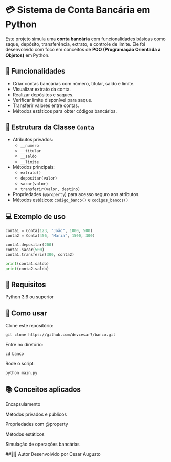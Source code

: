# 💳 Sistema de Conta Bancária em Python

Este projeto simula uma **conta bancária** com funcionalidades básicas como saque, depósito, transferência, extrato, e controle de limite. Ele foi desenvolvido com foco em conceitos de **POO (Programação Orientada a Objetos)** em Python.

## 📌 Funcionalidades

- Criar contas bancárias com número, titular, saldo e limite.
- Visualizar extrato da conta.
- Realizar depósitos e saques.
- Verificar limite disponível para saque.
- Transferir valores entre contas.
- Métodos estáticos para obter códigos bancários.

## 🧱 Estrutura da Classe `Conta`

- Atributos privados:
  - `__numero`
  - `__titular`
  - `__saldo`
  - `__limite`
- Métodos principais:
  - `extrato()`
  - `depositar(valor)`
  - `sacar(valor)`
  - `transferir(valor, destino)`
- Propriedades (`@property`) para acesso seguro aos atributos.
- Métodos estáticos: `codigo_banco()` e `codigos_bancos()`

## 💻 Exemplo de uso

```python
conta1 = Conta(123, "João", 1000, 500)
conta2 = Conta(456, "Maria", 1500, 300)

conta1.depositar(200)
conta1.sacar(500)
conta1.transferir(300, conta2)

print(conta1.saldo)
print(conta2.saldo)
```

## 📎 Requisitos
Python 3.6 ou superior

## 📁 Como usar
Clone este repositório:

```
git clone https://github.com/devcesar7/banco.git
```
Entre no diretório:

```
cd banco
```
Rode o script:

```
python main.py
```

## 📚 Conceitos aplicados
Encapsulamento

Métodos privados e públicos

Propriedades com @property

Métodos estáticos

Simulação de operações bancárias

##🧑‍💻 Autor
Desenvolvido por Cesar Augusto
